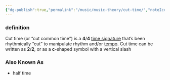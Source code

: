 ```yaml
---
{"dg-publish":true,"permalink":"/music/music-theory/cut-time/","noteIcon":""}
---
```


### definition
Cut time (or “cut common time”) is a **4**/**4** [time signature](https://www.liveabout.com/common-time-2701532) that’s been rhythmically “cut” to manipulate rhythm and/or [tempo](https://www.liveabout.com/words-used-to-signify-tempo-2456527). Cut time can be written as **2**/**2**, or as a **c**-shaped symbol with a vertical slash

### Also Known As
- half time

